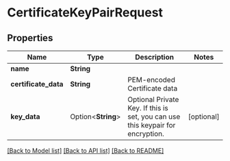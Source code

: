 # CertificateKeyPairRequest

## Properties

Name | Type | Description | Notes
------------ | ------------- | ------------- | -------------
**name** | **String** |  | 
**certificate_data** | **String** | PEM-encoded Certificate data | 
**key_data** | Option<**String**> | Optional Private Key. If this is set, you can use this keypair for encryption. | [optional]

[[Back to Model list]](../README.md#documentation-for-models) [[Back to API list]](../README.md#documentation-for-api-endpoints) [[Back to README]](../README.md)


